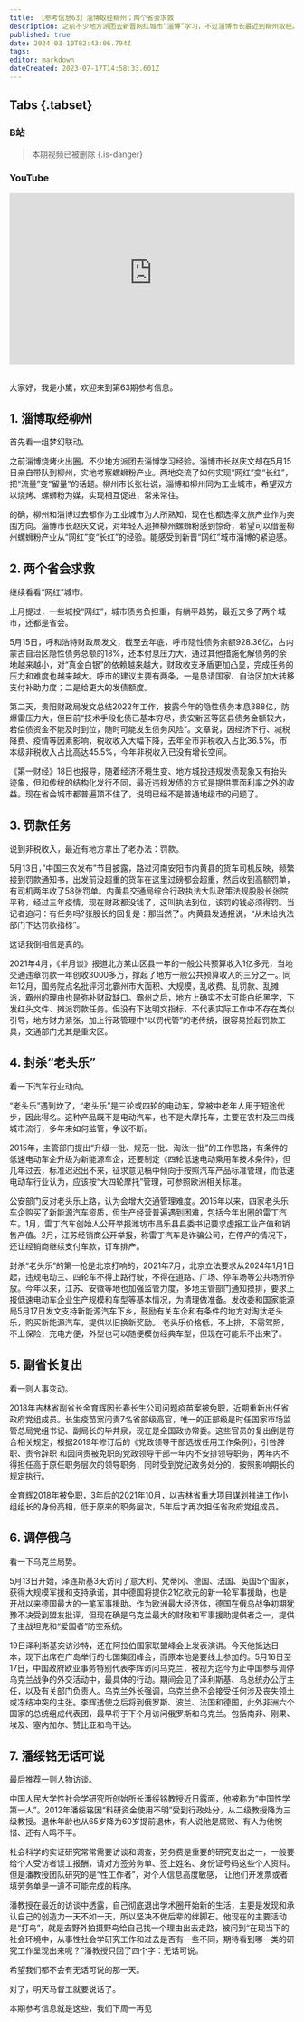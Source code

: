 ```yaml
---
title: 【参考信息63】淄博取经柳州；两个省会求救
description: 之前不少地方派团去新晋网红城市“淄博”学习，不过淄博市长最近到柳州取经。淄博市长对年轻人追捧螺蛳粉感到惊奇，希望借鉴螺蛳粉从“网红”变“长红”的经验...
published: true
date: 2024-03-10T02:43:06.794Z
tags: 
editor: markdown
dateCreated: 2023-07-17T14:58:33.601Z
---
```


## Tabs {.tabset}

### B站
> 本期视频已被删除
{.is-danger}


### YouTube
<div style="position: relative; padding: 30% 45%;">
<iframe style="position: absolute; top: 0; left: 0; width: 100%; height: 100%;" src="https://www.youtube-nocookie.com/embed/ejW_2EeeCcc" title="YouTube video player" frameborder="0" allow="accelerometer; autoplay; clipboard-write; encrypted-media; gyroscope; picture-in-picture" allowfullscreen></iframe>
</div>

## 

大家好，我是小黛，欢迎来到第63期参考信息。

## 1. 淄博取经柳州

首先看一组梦幻联动。

之前淄博烧烤火出圈，不少地方派团去淄博学习经验。淄博市长赵庆文却在5月15日亲自带队到柳州，实地考察螺蛳粉产业。两地交流了如何实现“网红”变“长红”，把“流量”变“留量”的话题。柳州市长张壮说，淄博和柳州同为工业城市，希望双方以烧烤、螺蛳粉为媒，实现相互促进，常来常往。

的确，柳州和淄博过去都作为工业城市为人所熟知，现在也都选择文旅产业作为突围方向。淄博市长赵庆文说，对年轻人追捧柳州螺蛳粉感到惊奇，希望可以借鉴柳州螺蛳粉产业从“网红”变“长红”的经验。能感受到新晋“网红”城市淄博的紧迫感。

## 2. 两个省会求救

继续看看“网红”城市。

上月提过，一些城投“网红”，城市债务负担重，有躺平趋势，最近又多了两个城市，还都是省会。

5月15日，呼和浩特财政局发文，截至去年底，呼市隐性债务余额928.36亿，占内蒙古自治区隐性债务总额的18%，还本付息压力大，通过其他措施化解债务的余地越来越小，对“真金白银”的依赖越来越大，财政收支矛盾更加凸显，完成任务的压力和难度也越来越大。呼市的建议主要有两条，一是恳请国家、自治区加大转移支付补助力度；二是给更大的发债额度。

第二天，贵阳财政局发文总结2022年工作，披露今年的隐性债务本息388亿，防爆雷压力大，但目前“技术手段化债已基本穷尽，贵安新区等区县债务金额较大，若偿债资金不能及时到位，随时可能发生债务风险”。文章说，因经济下行、减税降费、疫情等因素影响，税收收入大幅下降，去年全市非税收入占比36.5%，市本级非税收入占比高达45.5%，今年非税收入已没有增长空间。

《第一财经》18日也报导，随着经济环境生变、地方城投违规发债现象又有抬头迹象，但和传统的结构化发行不同，最近违规发债的方式是提供票面利率之外的收益。现在省会城市都普遍顶不住了，说明已经不是普通地级市的问题了。

## 3. 罚款任务

说到非税收入，最近有地方拿出了老办法：罚款。

5月13日，”中国三农发布”节目披露，路过河南安阳市内黄县的货车司机反映，频繁接到罚款通知书，出发前没超重的货车在这里过磅都会超重，然后收到高额罚单，有司机两年收了58张罚单。内黄县交通局综合行政执法大队政策法规股股长张院平称，经过三年疫情，现在财政都没钱了，这叫执法到位，该罚的钱必须得罚。当记者追问：有任务吗?张股长的回复是：那当然了。内黄县发通报说，“从未给执法部门下达罚款指标”。

这话我倒相信是真的。

2021年4月，《半月谈》报道北方某山区县一年的一般公共预算收入1亿多元，当地交通违章罚款一年创收3000多万，撑起了地方一般公共预算收入的三分之一。同年12月，国务院点名批评河北霸州市大面积、大规模，乱收费、乱罚款、乱摊派，霸州的理由也是弥补财政缺口。霸州之后，地方上确实不太可能白纸黑字，下发红头文件、摊派罚款任务。但没有下达明文指标，不代表实际工作中不存在类似引导，地方财力紧张，加上行政管理中“以罚代管”的老传统，很容易捡起罚款工具，交通部门尤其是重灾区。

## 4. 封杀“老头乐”

看一下汽车行业动向。

“老头乐”遇到坎了，“老头乐”是三轮或四轮的电动车，常被中老年人用于短途代步，因此得名。这种产品既不是电动汽车，也不是大摩托车，主要在农村及三四线城市流行，多年来如何监管，争议不断。

2015年，主管部门提出“升级一批、规范一批、淘汰一批”的工作思路，有条件的低速电动车企升级为新能源车企，还要制定《四轮低速电动乘用车技术条件》，但几年过去，标准迟迟出不来，征求意见稿中倾向于按照汽车产品标准管理，而低速电动车行业认为，应该按“大四轮摩托”管理，可参照欧洲相关标准。

公安部门反对老头乐上路，认为会增大交通管理难度。2015年以来，四家老头乐车企购买了新能源汽车资质，但生产经营普遍遇到困难，包括今年出圈的雷丁汽车。1月，雷丁汽车创始人公开举报潍坊市昌乐县县委书记要求虚报工业产值和销售产值。2月，江苏经销商公开举报，称雷丁汽车是诈骗公司，在停产的情况下，还让经销商继续支付车款，订车排产。

封杀“老头乐”的第一枪是北京打响的，2021年7月，北京立法要求从2024年1月1日起，违规电动三、四轮车不得上路行驶，不得在道路、广场、停车场等公共场所停放。今年以来，江苏、安徽等地也加强监管力度，多地主管部门通知摸排，要求上报低速电动车企业生产规模和车型等基本情况，为清理做准备。发改委和国家能源局5月17日发文支持新能源汽车下乡，鼓励有关车企和有条件的地方对淘汰老头乐，购买新能源汽车，提供以旧换新奖励。
老头乐价格低，不上排，不需驾照，不上保险，充电方便，外型也可以随便模仿经典车型，但现在可能乐不出来了。

## 5. 副省长复出

看一则人事变动。

2018年吉林省副省长金育辉因长春长生公司问题疫苗案被免职，近期重新出任省政府党组成员。长生疫苗案问责7名省部级高官，唯一的正部级是时任国家市场监管总局党组书记、副局长的毕井泉，现在是全国政协常委。这些官员的复出倒是符合相关规定，根据2019年修订后的《党政领导干部选拔任用工作条例》，引咎辞职、责令辞职
和因问责被免职的党政领导干部一年内不安排领导职务，两年内不得担任高于原任职务层次的领导职务，同时受到党纪政务处分的，按照影响期长的规定执行。

金育辉2018年被免职，3年后的2021年10月，以吉林省重大项目谋划推进工作小组组长的身份亮相，低于原来的职务层次，5年后才再次担任省政府党组成员。

## 6. 调停俄乌

看一下乌克兰局势。

5月13日开始，泽连斯基3天访问了意大利、梵蒂冈、德国、法国、英国5个国家，获得大规模军援和支持承诺，其中德国将提供21亿欧元的新一轮军事援助，也是开战以来德国最大的一笔军事援助。作为欧洲最大经济体，德国在俄乌战争初期犹豫不决受到盟友批评，但现在确是乌克兰最大的财政和军事援助提供者之一，提供了主战坦克和“爱国者”防空系统。

19日泽利斯基突访沙特，还在阿拉伯国家联盟峰会上发表演讲。今天他抵达日本，现下出席在广岛举行的七国集团峰会，而原本他是要线上参加的。5月16日至17日，中国政府欧亚事务特别代表李辉访问乌克兰，被视为迄今为止中国参与调停乌克兰战争的外交活动中，最具体的行动。期间会见了泽利斯基、乌总统办公厅主任，以及有关部门负责人。乌克兰外长强调，乌克兰绝不会接受任何涉及丧失领土或冻结冲突的主张。李辉透使之后将到俄罗斯、波兰、法国和德国，此外非洲六个国家的总统组成代表团，最早将于下个月访问俄罗斯和乌克兰。包括南非、刚果、埃及、塞内加尔、赞比亚和乌干达。

## 7. 潘绥铭无话可说

最后推荐一则人物访谈。

中国人民大学性社会学研究所创始所长潘绥铭教授近日露面，他被称为“中国性学第一人”。2012年潘绥铭因“科研资金使用不明”受到行政处分，从二级教授降为三级教授。退休年龄也从65岁降为60岁提前退休，有人说他是腐败、有人为他惋惜、还有人鸣不平。

社会科学的实证研究常常需要访谈和调查，劳务费是重要的研究支出之一，一般要给个人受访者误工报酬，请对方签劳务单、签上姓名、身份证号码这些个人资料。但是潘教授团队研究的是“性工作者”，对个人信息高度敏感，
让他们开发票或者填劳务单是一道不可能完成的程序。

潘教授在最近的访谈中透露，自己彻底退出学术圈开始新的生活，主要是发现和承认自己的创造力一天不如一天，所以坚决不做后辈的绊脚石。他现在的主要活动是“打鸟”，就是去野外拍摄野鸟给自己找一个理由出去走路，被问到“在现当下的社会环境中，从事性社会学研究工作和过去是否有一些不同，期待看到哪一类的研究工作呈现出来呢？”潘教授只回了四个字：无话可说。

希望我们都不会有无话可说的那一天。

对了，明天马督工就要说话了。

本期参考信息就是这些，我们下周一再见

